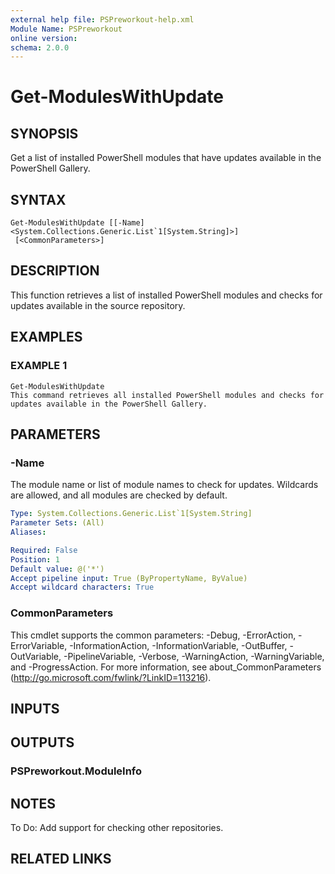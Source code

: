 ```yaml
---
external help file: PSPreworkout-help.xml
Module Name: PSPreworkout
online version:
schema: 2.0.0
---
```


# Get-ModulesWithUpdate

## SYNOPSIS
Get a list of installed PowerShell modules that have updates available in the PowerShell Gallery.

## SYNTAX

```
Get-ModulesWithUpdate [[-Name] <System.Collections.Generic.List`1[System.String]>]
 [<CommonParameters>]
```

## DESCRIPTION
This function retrieves a list of installed PowerShell modules and checks for updates available in the source repository.

## EXAMPLES

### EXAMPLE 1
```
Get-ModulesWithUpdate
This command retrieves all installed PowerShell modules and checks for updates available in the PowerShell Gallery.
```

## PARAMETERS

### -Name
The module name or list of module names to check for updates.
Wildcards are allowed, and all modules are checked by default.

```yaml
Type: System.Collections.Generic.List`1[System.String]
Parameter Sets: (All)
Aliases:

Required: False
Position: 1
Default value: @('*')
Accept pipeline input: True (ByPropertyName, ByValue)
Accept wildcard characters: True
```

### CommonParameters
This cmdlet supports the common parameters: -Debug, -ErrorAction, -ErrorVariable, -InformationAction, -InformationVariable, -OutBuffer, -OutVariable, -PipelineVariable, -Verbose, -WarningAction, -WarningVariable, and -ProgressAction. 
For more information, see about_CommonParameters (http://go.microsoft.com/fwlink/?LinkID=113216).

## INPUTS

## OUTPUTS

### PSPreworkout.ModuleInfo
## NOTES
To Do: Add support for checking other repositories.

## RELATED LINKS
